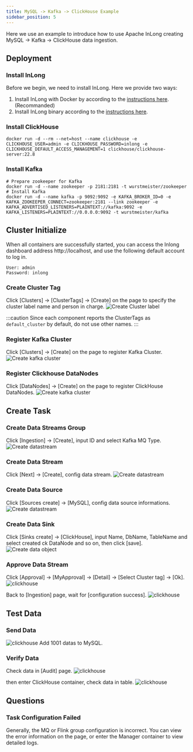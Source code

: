 ```yaml
---
title: MySQL -> Kafka -> ClickHouse Example
sidebar_position: 5
---
```


Here we use an example to introduce how to use Apache InLong creating MySQL -> Kafka -> ClickHouse data ingestion.

## Deployment
### Install InLong

Before we begin, we need to install InLong. Here we provide two ways:
1. Install InLong with Docker by according to the [instructions here](deployment/docker.md).(Recommanded)
2. Install InLong binary according to the [instructions here](deployment/bare_metal.md).

### Install ClickHouse
```shell
docker run -d --rm --net=host --name clickhouse -e CLICKHOUSE_USER=admin -e CLICKHOUSE_PASSWORD=inlong -e CLICKHOUSE_DEFAULT_ACCESS_MANAGEMENT=1 clickhouse/clickhouse-server:22.8
```

### Install Kafka
```shell
# Prepare zookeeper for Kafka
docker run -d --name zookeeper -p 2181:2181 -t wurstmeister/zookeeper
# Install Kafka 
docker run -d --name kafka -p 9092:9092 -e KAFKA_BROKER_ID=0 -e KAFKA_ZOOKEEPER_CONNECT=zookeeper:2181 --link zookeeper -e KAFKA_ADVERTISED_LISTENERS=PLAINTEXT://kafka:9092 -e KAFKA_LISTENERS=PLAINTEXT://0.0.0.0:9092 -t wurstmeister/kafka
```

## Cluster Initialize
When all containers are successfully started, you can access the Inlong dashboard address http://localhost, and use the following default account to log in.
```
User: admin
Password: inlong
```

### Create Cluster Tag
Click [Clusters] -> [ClusterTags] -> [Create] on the page to specify the cluster label name and person in charge.
![Create Cluster label](img/mysql_clickhouse/create_cluster_label.png)

:::caution
Since each component reports the ClusterTags as `default_cluster` by default, do not use other names.
:::

### Register Kafka Cluster
Click [Clusters] -> [Create] on the page to register Kafka Cluster.
![Create kafka cluster](img/mysql_clickhouse/kafka_cluster.png)

### Register Clickhouse DataNodes
Click [DataNodes] -> [Create] on the page to register ClickHouse DataNodes.
![Create kafka cluster](img/mysql_clickhouse/datanode.png)

## Create Task
### Create Data Streams Group
Click [Ingestion] -> [Create], input ID and select Kafka MQ Type.
![Create datastream](img/mysql_clickhouse/create_ingestion.png)

### Create Data Stream
Click [Next] -> [Create], config data stream.
![Create datastream](img/mysql_clickhouse/data_stream_config.png)

### Create Data Source
Click [Sources create] -> [MySQL], config data source informations.
![Create datastream](img/mysql_clickhouse/create_data_source.png)

### Create Data Sink
Click [Sinks create] -> [ClickHouse], input Name, DbName, TableName and select created ck DataNode and so on, then click [save].
![Create data object](img/mysql_clickhouse/create_sink.png)

### Approve Data Stream
Click [Approval] -> [MyApproval] -> [Detail] -> [Select Cluster tag] -> [Ok].
![clickhouse](img/mysql_clickhouse/approval.png)

Back to [Ingestion] page, wait for [configuration success].
![clickhouse](img/mysql_clickhouse/result.png)

## Test Data
### Send Data
![clickhouse](img/mysql_clickhouse/send_data.png)
Add 1001 datas to MySQL.

### Verify Data
Check data in [Audit] page.
![clickhouse](img/mysql_clickhouse/data_page.png)

then enter ClickHouse container, check data in table.
![clickhouse](img/mysql_clickhouse/data_table.png)

## Questions
### Task Configuration Failed
Generally, the MQ or Flink group configuration is incorrect. You can view the error information on the page, or enter the Manager container to view detailed logs.